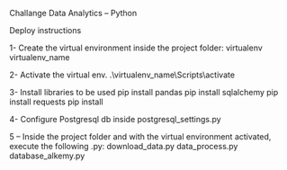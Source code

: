 Challange Data Analytics – Python

Deploy instructions

1- Create the virtual environment inside the project folder:
 virtualenv virtualenv_name
 
2-  Activate the virtual env.
 .\virtualenv_name\Scripts\activate
 
3- Install libraries to be used
 pip install pandas
 pip install sqlalchemy
 pip install requests
 pip install 
 
4- Configure Postgresql db inside postgresql_settings.py

5 – Inside the project folder and with the virtual environment activated, execute the following .py:
 download_data.py
 data_process.py
 database_alkemy.py


